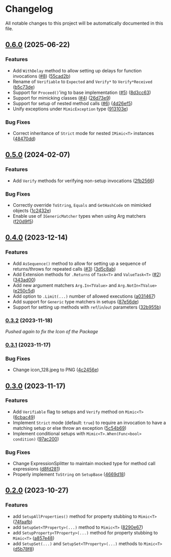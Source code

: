 # Changelog

All notable changes to this project will be automatically documented in this file.


## [0.6.0](https://github.com/DrBarnabus/Mimic/compare/v0.5.0...v0.6.0) (2025-06-22)


### Features

* Add `WithDelay` method to allow setting up delays for function invocations ([#8](https://github.com/DrBarnabus/Mimic/issues/8)) ([55cad2b](https://github.com/DrBarnabus/Mimic/commit/55cad2b68aee829312af828d9354516c5e26f5f0))
* Rename of `Verifiable` to `Expected` and `Verify*` to `Verify*Received` ([b5c73de](https://github.com/DrBarnabus/Mimic/commit/b5c73de90fff706d45aad32a1b9df3724e46f93a))
* Support for `Proceed()`'ing to base implementation ([#5](https://github.com/DrBarnabus/Mimic/issues/5)) ([8d3cc63](https://github.com/DrBarnabus/Mimic/commit/8d3cc63f657d77d6cb010b94b67a022a94cd2c7e))
* Support for mimicking classes ([#4](https://github.com/DrBarnabus/Mimic/issues/4)) ([26d73e9](https://github.com/DrBarnabus/Mimic/commit/26d73e96bc650fbb46e500d10609e791e0dc05a5))
* Support for setup of nested method calls ([#6](https://github.com/DrBarnabus/Mimic/issues/6)) ([4d26ef5](https://github.com/DrBarnabus/Mimic/commit/4d26ef584c1a5809a38392726f14fd2dab37a95c))
* Unify exceptions under `MimicException` type ([913103e](https://github.com/DrBarnabus/Mimic/commit/913103ea3860c4e78b501abd1ea365639a33735b))


### Bug Fixes

* Correct inheritance of `Strict` mode for nested `IMimic<T>` instances ([48470dd](https://github.com/DrBarnabus/Mimic/commit/48470dd9bd4a169951a340418db64930d6971688))

## [0.5.0](https://github.com/DrBarnabus/Mimic/compare/v0.4.0...v0.5.0) (2024-02-07)


### Features

* Add `Verify` methods for verifying non-setup invocations ([2fb2566](https://github.com/DrBarnabus/Mimic/commit/2fb2566c0cb7ff12636ba09b7fba5cc2d40574a1))


### Bug Fixes

* Correctly override `ToString`, `Equals` and `GetHashCode` on mimicked objects ([1c2432e](https://github.com/DrBarnabus/Mimic/commit/1c2432e6b980be734727d5440079a85af7369bb9))
* Enable use of `IGenericMatcher` types when using Arg matchers ([f20d9f5](https://github.com/DrBarnabus/Mimic/commit/f20d9f5036382310b80bb9d8b547fbbac8463575))

## [0.4.0](https://github.com/DrBarnabus/Mimic/compare/v0.3.2...v0.4.0) (2023-12-14)


### Features

* Add `AsSequence()` method to allow for setting up a sequence of returns/throws for repeated calls ([#3](https://github.com/DrBarnabus/Mimic/issues/3)) ([3d5c8ab](https://github.com/DrBarnabus/Mimic/commit/3d5c8abaf78dd68757004bc4ab6e4ba971d0ee36))
* Add Extension methods for `.Returns` of `Task<T>` and `ValueTask<T>` ([#2](https://github.com/DrBarnabus/Mimic/issues/2)) ([343ad00](https://github.com/DrBarnabus/Mimic/commit/343ad001ba506853edd03def9359ad47c61166a2))
* Add new argument matchers `Arg.In<TValue>` and `Arg.NotIn<TValue>` ([e250c5d](https://github.com/DrBarnabus/Mimic/commit/e250c5d19290aa12b399137aedeca4203dc09260))
* Add option to `.Limit(...)` number of allowed executions ([a031467](https://github.com/DrBarnabus/Mimic/commit/a0314678bcf88d4b2cdc2223437ed373de24e396))
* Add support for `Generic` type matchers in setups ([87e56de](https://github.com/DrBarnabus/Mimic/commit/87e56def947175fe967fb0fb4e63c92c465a5949))
* Support for setting up methods with `ref`/`in`/`out` parameters ([32b955b](https://github.com/DrBarnabus/Mimic/commit/32b955be94b0438eb22000e5b8fe0187abd20d0a))

### [0.3.2](https://github.com/DrBarnabus/Mimic/compare/v0.3.1...v0.3.2) (2023-11-18)

_Pushed again to fix the Icon of the Package_

### [0.3.1](https://github.com/DrBarnabus/Mimic/compare/v0.3.0...v0.3.1) (2023-11-17)


### Bug Fixes

* Change icon_128.jpeg to PNG ([4c2456e](https://github.com/DrBarnabus/Mimic/commit/4c2456eb930192747e8007fe94af1bd11aaa443a))

## [0.3.0](https://github.com/DrBarnabus/Mimic/compare/v0.2.0...v0.3.0) (2023-11-17)


### Features

* Add `Verifiable` flag to setups and `Verify` method on `Mimic<T>` ([6cbac49](https://github.com/DrBarnabus/Mimic/commit/6cbac49753a43bb6934eebbc0971d3e78e9e7561))
* Implement `Strict` mode (default: `true`) to require an invocation to have a matching setup or else throw an exception ([5c54b69](https://github.com/DrBarnabus/Mimic/commit/5c54b69b4a156684e44ed5a641b8b1fc76b3c3e5))
* Implement conditional setups with `Mimic<T>.When(Func<bool> condition)` ([97ac200](https://github.com/DrBarnabus/Mimic/commit/97ac20014b7851ff397b009f885b0a944ad70b82))


### Bug Fixes

* Change ExpressionSplitter to maintain mocked type for method call expressions ([d8fd281](https://github.com/DrBarnabus/Mimic/commit/d8fd28142aeee1e913bec0446987090903d35655))
* Properly implement `ToString` on `SetupBase` ([4669d18](https://github.com/DrBarnabus/Mimic/commit/4669d188638ae6a7eae6490176efa03a375c180a))

## [0.2.0](https://github.com/DrBarnabus/Mimic/compare/v0.1.0...v0.2.0) (2023-10-27)


### Features

* add `SetupAllProperties()` method for property stubbing to `Mimic<T>` ([74faafb](https://github.com/DrBarnabus/Mimic/commit/74faafb49c5039a83b9b5524ee4b2a892a3e16eb))
* add `SetupGet<TProperty>(...)` method to `Mimic<T>` ([8290e67](https://github.com/DrBarnabus/Mimic/commit/8290e67998ca795f125655f93029b064a0f3aebc))
* add `SetupProperty<TProperty>(...)` method for property stubbing to `Mimic<T>` ([a857e48](https://github.com/DrBarnabus/Mimic/commit/a857e48c748c7033a1cafe034ce832ab432e708d))
* add `SetupSet(...)` and `SetupSet<TProperty>(...)` methods to `Mimic<T>` ([d5b78f8](https://github.com/DrBarnabus/Mimic/commit/d5b78f8aa7ab3749b547f2dfe3efd850b204b7aa))
